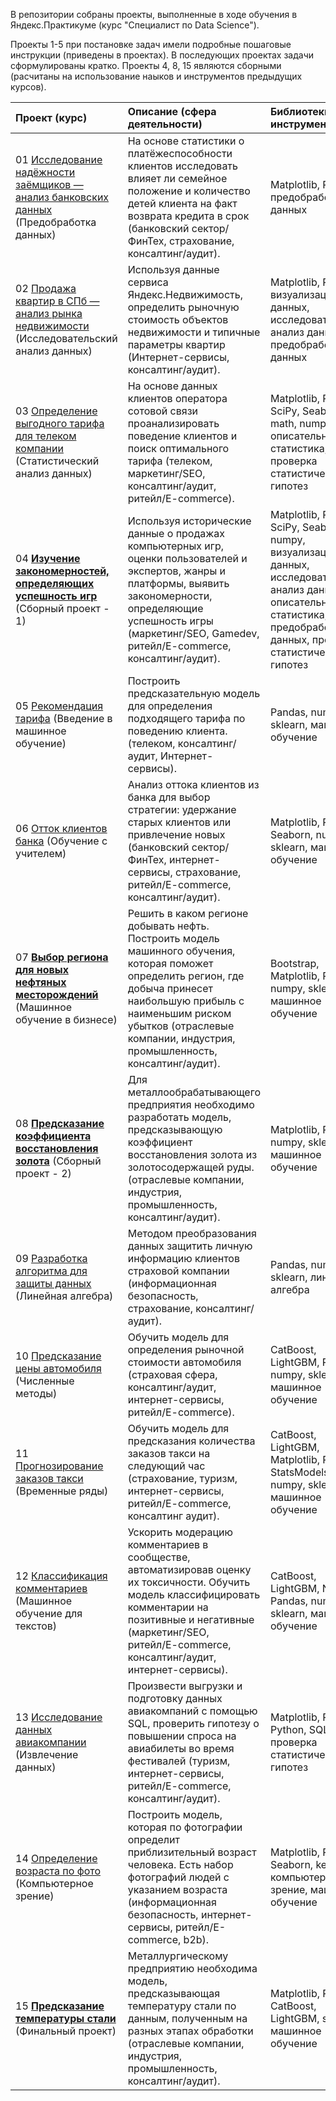 В репозитории собраны проекты, выполненные в ходе обучения в Яндекс.Практикуме (курс "Специалист по Data Science").

Проекты 1-5 при постановке задач имели подробные пошаговые инструкции (приведены в проектах). В последующих проектах задачи сформулированы кратко. Проекты 4, 8, 15 являются сборными (расчитаны на использование наыков и инструментов предыдущих курсов).

| Проект (курс) | Описание (сфера деятельности) | Библиотеки и инструменты |
| :---------------------- | :---------------------- | :---------------------- |
| 01	[Исследование надёжности заёмщиков — анализ банковских данных](https://github.com/LeoKonstVi/Yandex-Praktikum_DS_Projects/blob/main/01%20%D0%90%D0%BD%D0%B0%D0%BB%D0%B8%D0%B7%20%D0%BD%D0%B0%D0%B4%D1%91%D0%B6%D0%BD%D0%BE%D1%81%D1%82%D0%B8%20%D0%B7%D0%B0%D1%91%D0%BC%D1%89%D0%B8%D0%BA%D0%BE%D0%B2/%D0%90%D0%BD%D0%B0%D0%BB%D0%B8%D0%B7%20%D0%BD%D0%B0%D0%B4%D1%91%D0%B6%D0%BD%D0%BE%D1%81%D1%82%D0%B8%20%D0%B7%D0%B0%D1%91%D0%BC%D1%89%D0%B8%D0%BA%D0%BE%D0%B2_GitHub.ipynb)  (Предобработка данных)	 |	На основе статистики о платёжеспособности клиентов исследовать влияет ли семейное положение и количество детей клиента на факт возврата кредита в срок	(банковский сектор/ФинТех, страхование, консалтинг/аудит).	 |	Matplotlib, Pandas, предобработка данных	|
| 02	[Продажа квартир в СПб — анализ рынка недвижимости](https://github.com/Oleg-Volontsevich/Yandex_Practicum_Projects/blob/master/project02_apartments_for_sale_analyzing/yp_project_02.ipynb)  (Исследовательский анализ данных)	 |	Используя данные сервиса Яндекс.Недвижимость, определить рыночную стоимость объектов недвижимости и типичные параметры квартир	 (Интернет-сервисы, консалтинг/аудит).	 |	Matplotlib, Pandas, визуализация данных, исследовательский анализ данных, предобработка данных	|
| 03	[Определение выгодного тарифа для телеком компании](https://github.com/Oleg-Volontsevich/Yandex_Practicum_Projects/blob/master/project03_tarif_analyzing/yp_project_03.ipynb)  (Статистический анализ данных)	 |	На основе данных клиентов оператора сотовой связи проанализировать поведение клиентов и поиск оптимального тарифа	(телеком, маркетинг/SEO, консалтинг/аудит, ритейл/E-commerce).	|	Matplotlib, Pandas, SciPy, Seaborn, math, numpy, описательная статистика, проверка статистических гипотез	|
| 04	[**Изучение закономерностей, определяющих успешность игр**](https://github.com/Oleg-Volontsevich/Yandex_Practicum_Projects/blob/master/project04_successful_games_analysis/yp_project_04.ipynb)  (Сборный проект - 1)	|	Используя исторические данные о продажах компьютерных игр, оценки пользователей и экспертов, жанры и платформы, выявить закономерности, определяющие успешность игры (маркетинг/SEO, Gamedev, ритейл/E-commerce, консалтинг/аудит). |	Matplotlib, Pandas, SciPy, Seaborn, numpy, визуализация данных, исследовательский анализ данных, описательная статистика, предобработка данных, проверка статистических гипотез	|
| 05	[Рекомендация тарифа](https://github.com/Oleg-Volontsevich/Yandex_Practicum_Projects/blob/master/project05_tariff_choosing_model/yp_project_05.ipynb) (Введение в машинное обучение)	 |	Построить предсказательную модель для определения подходящего тарифа по поведению клиента.	(телеком, консалтинг/аудит, Интернет-сервисы).	|	Pandas, numpy, sklearn, машинное обучение	|
| 06	[Отток клиентов банка](https://github.com/Oleg-Volontsevich/Yandex_Practicum_Projects/blob/master/project06_exited_customers_model/yp_project_06.ipynb) (Обучение с учителем)	 |	Анализ оттока клиентов из банка для выбор стратегии: удержание старых клиентов или привлечение новых (банковский сектор/ФинТех, интернет-сервисы, страхование, ритейл/E-commerce, консалтинг/аудит).	|	Matplotlib, Pandas, Seaborn, numpy, sklearn, машинное обучение	|
| 07	[**Выбор региона для новых нефтяных месторождений**](https://github.com/Oleg-Volontsevich/Yandex_Practicum_Projects/blob/master/project07_losses_risks_in_oil_model/yp_project_07.ipynb) (Машинное обучение в бизнесе)	 |	Решить в каком регионе добывать нефть. Построить модель машинного обучения, которая поможет определить регион, где добыча принесет наибольшую прибыль с наименьшим риском убытков	(отраслевые компании, индустрия, промышленность, консалтинг/аудит).	|	Bootstrap, Matplotlib, Pandas, numpy, sklearn, машинное обучение	 |
| 08	[**Предсказание коэффициента восстановления золота**](https://github.com/Oleg-Volontsevich/Yandex_Practicum_Projects/blob/master/project08_gold_recovery_coefficient_model/yp_project_08.ipynb) (Сборный проект - 2)	|	Для металлообрабатывающего предприятия необходимо разработать модель, предсказывающую коэффициент восстановления золота из золотосодержащей руды.	 (отраслевые компании, индустрия, промышленность, консалтинг/аудит).	 |	Matplotlib, Pandas, numpy, sklearn, машинное обучение	|
| 09	[Разработка алгоритма для защиты данных](https://github.com/Oleg-Volontsevich/Yandex_Practicum_Projects/blob/master/project09_personal_data_protecting/yp_project_09.ipynb) (Линейная алгебра)	 |	Методом преобразования данных защитить личную информацию клиентов страховой компании 	(информационная безопасность, страхование, консалтинг/аудит).	|	Pandas, numpy, sklearn, линейная алгебра |
| 10	[Предсказание цены автомобиля](https://github.com/Oleg-Volontsevich/Yandex_Practicum_Projects/blob/master/project10_cars_price_model/yp_project_10.ipynb) (Численные методы)	|	Обучить модель для определения рыночной стоимости автомобиля	(страховая сфера, консалтинг/аудит, интернет-сервисы, ритейл/E-commerce).	 |	CatBoost, LightGBM, Pandas, numpy, sklearn, машинное обучение	|
| 11	[Прогнозирование заказов такси](https://github.com/Oleg-Volontsevich/Yandex_Practicum_Projects/blob/master/project11_taxi_order_predict_model/yp_project_11.ipynb) (Временные ряды)	|	Обучить модель для предсказания количества заказов такси на следующий час (страхование,  туризм, интернет-сервисы, ритейл/E-commerce, консалтинг аудит).	|	CatBoost, LightGBM, Matplotlib, Pandas, StatsModels, numpy, sklearn, машинное обучение	|
| 12	[Классификация комментариев](https://github.com/Oleg-Volontsevich/Yandex_Practicum_Projects/blob/master/project12_toxic_comments_text_model/yp_project_12.ipynb) (Машинное обучение для текстов)	|	Ускорить модерацию комментариев в сообществе, автоматизировав оценку их токсичности. Обучить модель классифицировать комментарии на позитивные и негативные (маркетинг/SEO, ритейл/E-commerce, консалтинг/аудит, интернет-сервисы).	|	CatBoost, LightGBM, NLTK, Pandas, numpy, sklearn, машинное обучение	 |
| 13	[Исследование данных авиакомпании](https://github.com/Oleg-Volontsevich/Yandex_Practicum_Projects/tree/master/project13_sql_and_airline_analyzing) (Извлечение данных)	|	Произвести выгрузки и подготовку данных авиакомпаний с помощью SQL, проверить гипотезу о повышении спроса на авиабилеты во время фестивалей	(туризм, интернет-сервисы, ритейл/E-commerce, консалтинг/аудит).	|	Matplotlib, Pandas, Python, SQL, SciPy, проверка статистических гипотез	 |
| 14	[Определение возраста по фото](https://github.com/Oleg-Volontsevich/Yandex_Practicum_Projects/blob/master/project14_age_by_photo_cv_model/yp_project_14.ipynb) (Компьютерное зрение)	|	Построить модель, которая по фотографии определит приблизительный возраст человека. Есть набор фотографий людей с указанием возраста (информационная безопасность, интернет-сервисы, ритейл/E-commerce, b2b).	|	Matplotlib, Pandas, Seaborn, keras, компьютерное зрение, машинное обучение	|
| 15	[**Предсказание температуры стали**](https://github.com/Oleg-Volontsevich/Yandex_Practicum_Projects/blob/master/project15_metal_industry_temp_pred_model/yp_final_project_15.ipynb) (Финальный проект)	|	Металлургическому предприятию необходима модель, предсказывающая температуру стали по данным, полученным на разных этапах обработки (отраслевые компании, индустрия, промышленность, консалтинг/аудит).	|	Matplotlib, Pandas, CatBoost, LightGBM, sklearn, машинное обучение	|

